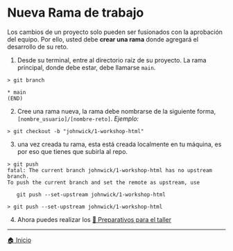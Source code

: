 # Nueva Rama de trabajo

Los cambios de un proyecto solo pueden ser fusionados con la aprobación del equipo. Por ello, usted debe **crear una rama** donde agregará el desarrollo de su reto.

1. Desde su terminal, entre al directorio raíz de su proyecto. La rama principal, donde debe estar, debe llamarse `main`.

```
> git branch

* main
(END)
```

2. Cree una rama nueva, la rama debe nombrarse de la siguiente forma, `[nombre_usuario]/[nombre-reto]`.
   _Ejemplo:_

```
> git checkout -b "johnwick/1-workshop-html"
```

3. una vez creada tu rama, esta está creada localmente en tu máquina, es por eso que tienes que subirla al repo.

```
> git push
fatal: The current branch johnwick/1-workshop-html has no upstream branch.
To push the current branch and set the remote as upstream, use

   git push --set-upstream johnwick/1-workshop-html

> git push --set-upstream johnwick/1-workshop-html
```

4. Ahora puedes realizar los [📝 Preparativos para el taller](/docs/2-BEFORE-CHALLENGE.md)

---

[🏠 Inicio](/README.md)
